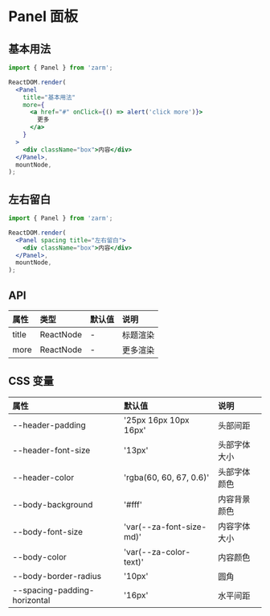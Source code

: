 # Panel 面板

## 基本用法

```jsx
import { Panel } from 'zarm';

ReactDOM.render(
  <Panel
    title="基本用法"
    more={
      <a href="#" onClick={() => alert('click more')}>
        更多
      </a>
    }
  >
    <div className="box">内容</div>
  </Panel>,
  mountNode,
);
```

## 左右留白

```jsx
import { Panel } from 'zarm';

ReactDOM.render(
  <Panel spacing title="左右留白">
    <div className="box">内容</div>
  </Panel>,
  mountNode,
);
```

## API

| 属性  | 类型      | 默认值 | 说明     |
| :---- | :-------- | :----- | :------- |
| title | ReactNode | -      | 标题渲染 |
| more  | ReactNode | -      | 更多渲染 |

## CSS 变量

| 属性                         | 默认值                   | 说明         |
| :--------------------------- | :----------------------- | :----------- |
| --header-padding             | '25px 16px 10px 16px'    | 头部间距     |
| --header-font-size           | '13px'                   | 头部字体大小 |
| --header-color               | 'rgba(60, 60, 67, 0.6)'  | 头部字体颜色 |
| --body-background            | '#fff'                   | 内容背景颜色 |
| --body-font-size             | 'var(--za-font-size-md)' | 内容字体大小 |
| --body-color                 | 'var(--za-color-text)'   | 内容颜色     |
| --body-border-radius         | '10px'                   | 圆角         |
| --spacing-padding-horizontal | '16px'                   | 水平间距     |
